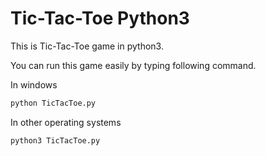 # Tic-Tac-Toe Python3

This is Tic-Tac-Toe game in python3.


You can run this game easily by typing following command.


In windows
```bash
python TicTacToe.py 
```

In other operating systems
```bash
python3 TicTacToe.py
```


